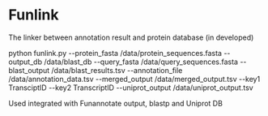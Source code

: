 # Funlink
The linker between annotation result and protein database (in developed) 

python funlink.py --protein_fasta /data/protein_sequences.fasta --output_db /data/blast_db --query_fasta /data/query_sequences.fasta --blast_output /data/blast_results.tsv --annotation_file /data/annotation_data.tsv --merged_output /data/merged_output.tsv --key1 TransciptID --key2 TranscriptID --uniprot_output /data/uniprot_output.tsv

Used integrated with Funannotate output, blastp and Uniprot DB
